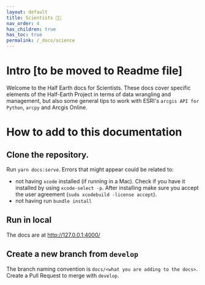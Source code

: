 ```yaml
---
layout: default
title: Scientists 🧑‍🔬
nav_order: 4
has_children: true
has_toc: true
permalink: /_docs/science
---
```

# Intro [to be moved to Readme file]
Welcome to the Half Earth docs for Scientists. These docs cover specific elements of the Half-Earth Project in terms of data wrangling and management, but also some general tips to work with ESRI's `arcgis API for Python`, `arcpy` and Arcgis Online. 
# How to add to this documentation
## Clone the repository. 
Run `yarn docs:serve`. Errors that might appear could be related to: 
- not having `xcode` installed (if running in a Mac). Check if you have it installed by using `xcode-select -p`. After installing make sure you accept the user agreement (`sudo xcodebuild -license accept`). 
- not having run `bundle install`

## Run in local
The docs are at http://127.0.0.1:4000/

## Create a new branch from `develop`
The branch naming convention is `docs/<what you are adding to the docs>`. Create a Pull Request to merge with `develop`. 


